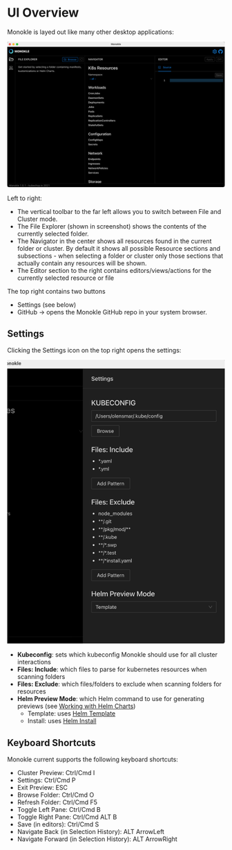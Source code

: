 # UI Overview

Monokle is layed out like many other desktop applications:

![Monokle UI](img/monokle-ui.png)

Left to right:

- The vertical toolbar to the far left  allows you to switch between File and Cluster mode.
- The File Explorer (shown in screenshot) shows the contents of the currently selected folder.
- The Navigator in the center shows all resources found in the current folder or cluster. By default it shows all possible
  Resource sections and subsections - when selecting a folder or cluster only those sections that actually contain
  any resources will be shown.
- The Editor section to the right contains editors/views/actions for the currently selected resource or file

The top right contains two buttons
- Settings (see below)
- GitHub -> opens the Monokle GitHub repo in your system browser.

## Settings 

Clicking the Settings icon on the top right opens the settings:

![Monokle Settings](img/settings.png)

- **Kubeconfig**: sets which kubeconfig Monokle should use for all cluster interactions
- **Files: Include**: which files to parse for kubernetes resources when scanning folders
- **Files: Exclude**: which files/folders to exclude when scanning folders for resources
- **Helm Preview Mode**: which Helm command to use for generating previews (see [Working with Helm Charts](helm.md))
    - Template: uses [Helm Template](https://helm.sh/docs/helm/helm_template/)
    - Install: uses [Helm Install](https://helm.sh/docs/helm/helm_install/)

## Keyboard Shortcuts

Monokle current supports the following keyboard shortcuts:

- Cluster Preview: Ctrl/Cmd I
- Settings: Ctrl/Cmd P
- Exit Preview: ESC
- Browse Folder: Ctrl/Cmd O
- Refresh Folder: Ctrl/Cmd F5
- Toggle Left Pane: Ctrl/Cmd B
- Toggle Right Pane: Ctrl/Cmd ALT B
- Save (in editors): Ctrl/Cmd S
- Navigate Back (in Selection History): ALT ArrowLeft
- Navigate Forward (in Selection History): ALT ArrowRight
